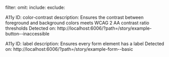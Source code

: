 filter: 
omit: 
include: 
exclude: 

A11y ID: color-contrast
description: Ensures the contrast between foreground and background colors meets WCAG 2 AA contrast ratio thresholds
Detected on:
    http://localhost:6006/?path=/story/example-button--inaccessible

A11y ID: label
description: Ensures every form element has a label
Detected on:
    http://localhost:6006/?path=/story/example-form--basic
